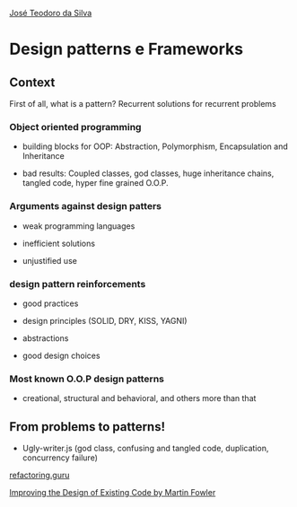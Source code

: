 [José Teodoro da Silva](https://www.linkedin.com/in/jteodorosilva/)

# Design patterns e Frameworks

## Context

First of all, what is a pattern? Recurrent solutions for recurrent problems

### Object oriented programming

- building blocks for OOP: Abstraction, Polymorphism, Encapsulation and Inheritance

- bad results: Coupled classes, god classes, huge inheritance chains, tangled code, hyper fine grained O.O.P.

### Arguments against design patters

- weak programming languages

- inefficient solutions

- unjustified use

### design pattern reinforcements

- good practices

- design principles (SOLID, DRY, KISS, YAGNI)

- abstractions

- good design choices

### Most known O.O.P design patterns

- creational, structural and behavioral, and others more than that

## From problems to patterns!

- Ugly-writer.js (god class, confusing and tangled code, duplication, concurrency failure)



[refactoring.guru](https://refactoring.guru/)

[Improving the Design of Existing Code by Martin Fowler](https://martinfowler.com/books/refactoring.html)

